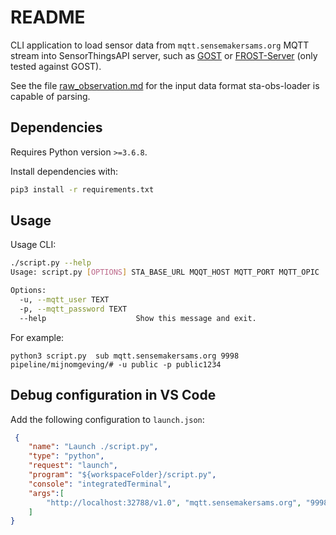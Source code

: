 # README

CLI application to load sensor data from `mqtt.sensemakersams.org` MQTT stream into SensorThingsAPI server, such as [GOST](https://github.com/gost/server) or [FROST-Server](https://github.com/FraunhoferIOSB/FROST-Server) (only tested against GOST).

See the file [raw_observation.md](./raw_observation.md) for the input data format sta-obs-loader is capable of parsing.

## Dependencies

Requires Python version `>=3.6.8`.

Install dependencies with:

```bash
pip3 install -r requirements.txt
```

## Usage

Usage CLI:

```bash
./script.py --help
Usage: script.py [OPTIONS] STA_BASE_URL MQQT_HOST MQTT_PORT MQTT_OPIC

Options:
  -u, --mqtt_user TEXT
  -p, --mqtt_password TEXT
  --help                    Show this message and exit.
```

For example:

```
python3 script.py  sub mqtt.sensemakersams.org 9998 pipeline/mijnomgeving/# -u public -p public1234
```

## Debug configuration in VS Code

Add the following configuration to `launch.json`:

```json
 {
    "name": "Launch ./script.py",
    "type": "python",
    "request": "launch",
    "program": "${workspaceFolder}/script.py",
    "console": "integratedTerminal",
    "args":[
        "http://localhost:32788/v1.0", "mqtt.sensemakersams.org", "9998", "pipeline/mijnomgeving/#", "-u", "public", "-p", "public1234"
    ]
}
```
